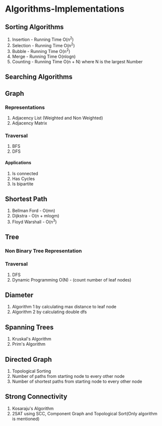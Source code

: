 # Algorithms-Implementations

## Sorting Algorithms
1.  Insertion - Running Time O(n<sup>2</sup>)
2.  Selection - Running Time O(n<sup>2</sup>)
3.  Bubble - Running Time O(n<sup>2</sup>)
4.  Merge - Running Time O(nlogn)
5.  Counting - Running Time O(n + N) where N is the largest Number

## Searching Algorithms

## Graph

### Representations

1. Adjacency List (Weighted and Non Weighted)
2. Adjacency Matrix

### Traversal

1. BFS
2. DFS

#### Applications

1. Is connected 
2. Has Cycles
3. Is bipartite

## Shortest Path

1. Bellman Ford 	-	O(mn)
2. Dijkstra 		-	O(n + mlogm) 
3. Floyd Warshall 	-	O(n<sup>3</sup>)

## Tree

### Non Binary Tree Representation

### Traversal
1. DFS 
2. Dynamic Programming O(N) - (count number of leaf nodes)

## Diameter

1. Algorithm 1 by calculating max distance to leaf node
2. Algorithm 2 by calculating double dfs

## Spanning Trees

1. Kruskal's Algorithm
2. Prim's Algorithm

## Directed Graph

1. Topological Sorting
2. Number of paths from starting node to every other node
3. Number of shortest paths from starting node to every other node

## Strong Connectivity

1. Kosaraju's Algorithm
2. 2SAT using SCC, Component Graph and Topological Sort(Only algorithm is mentioned) 
